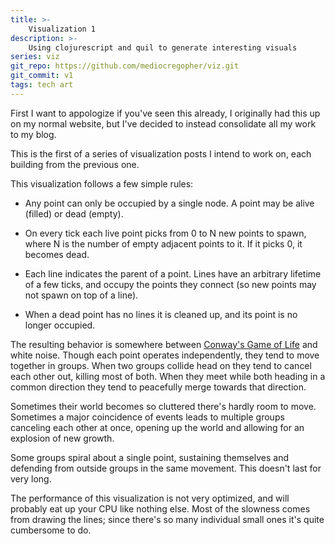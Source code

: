 ```yaml
---
title: >-
    Visualization 1
description: >-
    Using clojurescript and quil to generate interesting visuals
series: viz
git_repo: https://github.com/mediocregopher/viz.git
git_commit: v1
tags: tech art
---
```


First I want to appologize if you've seen this already, I originally had this up
on my normal website, but I've decided to instead consolidate all my work to my
blog.

This is the first of a series of visualization posts I intend to work on, each
building from the previous one.

<script src="/assets/viz/1/goog/base.js"></script>
<script src="/assets/viz/1/cljs_deps.js"></script>
<script>goog.require("viz.core");</script>
<p align="center"><canvas id="viz"></canvas></p>

This visualization follows a few simple rules:

* Any point can only be occupied by a single node. A point may be alive (filled)
  or dead (empty).

* On every tick each live point picks from 0 to N new points to spawn, where N is
  the number of empty adjacent points to it. If it picks 0, it becomes dead.

* Each line indicates the parent of a point. Lines have an arbitrary lifetime of
  a few ticks, and occupy the points they connect (so new points may not spawn
  on top of a line).

* When a dead point has no lines it is cleaned up, and its point is no longer
  occupied.

The resulting behavior is somewhere between [Conway's Game of
Life](https://en.wikipedia.org/wiki/Conway%27s_Game_of_Life) and white noise.
Though each point operates independently, they tend to move together in groups.
When two groups collide head on they tend to cancel each other out, killing most
of both. When they meet while both heading in a common direction they tend to
peacefully merge towards that direction.

Sometimes their world becomes so cluttered there's hardly room to move.
Sometimes a major coincidence of events leads to multiple groups canceling each
other at once, opening up the world and allowing for an explosion of new growth.

Some groups spiral about a single point, sustaining themselves and defending
from outside groups in the same movement. This doesn't last for very long.

The performance of this visualization is not very optimized, and will probably
eat up your CPU like nothing else. Most of the slowness comes from drawing the
lines; since there's so many individual small ones it's quite cumbersome to do.
